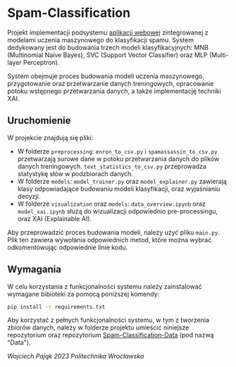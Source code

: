 # Spam-Classification

Projekt implementacji podsystemu [aplikacji webowej](https://github.com/wojciechpajak/Spam-Detection-Web-App) zintegrowanej z modelami uczenia maszynowego do klasyfikacji spamu. System dedykowany jest do budowania trzech modeli klasyfikacyjnych: MNB (Multinomial Naive Bayes), SVC (Support Vector Classifier) oraz MLP (Multi-layer Perceptron).

System obejmuje proces budowania modeli uczenia maszynowego, przygotowanie oraz przetwarzanie danych treningowych, opracowanie potoku wstępnego przetwarzania danych, a także implementację techniki XAI.

## Uruchomienie

W projekcie znajdują się pliki:

- W folderze `preprocessing`: `enron_to_csv.py` i `spamassassin_to_csv.py` przetwarzają surowe dane w potoku przetwarzania danych do plików danych treningowych. `text_statistics_to_csv.py` przeprowadza statystykę słów w podzbiorach danych.
- W folderze `models`: `model_trainer.py` oraz `model_explainer.py` zawierają klasy odpowiadające budowaniu modeli klasyfikacji, oraz wyjaśnianiu decyzji.
- W folderze `visualization` oraz `models`: `data_overview.ipynb` oraz `model_xai.ipynb` służą do wizualizacji odpowiednio pre-processingu, oraz XAI (Explainable AI).


Aby przeprowadzić proces budowania modeli, należy użyć pliku `main.py`. Plik ten zawiera wywołania odpowiednich metod, które można wybrać odkomentowując odpowiednie linie kodu.

## Wymagania

W celu korzystania z funkcjonalności systemu należy zainstalować wymagane bibioteki za pomocą poniższej komendy:

```bash
pip install -r requirements.txt
```

Aby korzystać z pełnych funkcjonalności systemu, w tym z tworzenia zbiorów danych, należy w folderze projektu umieścić niniejsze repozytorium oraz repozytorium [Spam-Classification-Data](https://github.com/wojciechpajak/Spam-Classification-Data) (pod nazwą "Data").

*Wojciech Pająk 2023 Politechnika Wrocławska*